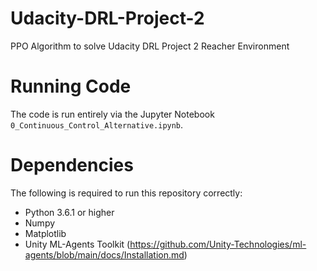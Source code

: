# Udacity-DRL-Project-2
PPO Algorithm to solve Udacity DRL Project 2 Reacher Environment

# Running Code
The code is run entirely via the Jupyter Notebook `0_Continuous_Control_Alternative.ipynb`.

# Dependencies
The following is required to run this repository correctly:
- Python 3.6.1 or higher
- Numpy
- Matplotlib
- Unity ML-Agents Toolkit (https://github.com/Unity-Technologies/ml-agents/blob/main/docs/Installation.md)
